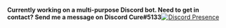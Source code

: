 
**Currently working on a multi-purpose Discord bot.
Need to get in contact? Send me a message on Discord Cure#5133**[![Discord Presence](https://lanyard-profile-readme.vercel.app/api/767406118192152596)](https://discord.com/users/767406118192152596)





